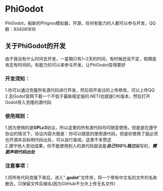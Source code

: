 # PhiGodot
PhiGodot，船新的Phigros模拟器，开源，任何有能力的人都可以参与开发，QQ群：934081816
## 关于PhiGodot的开发
由于我没有什么时间去开发，一星期只有1~2天的时间，有时候还说不定，假期是肯定有时间的。有能力的可以来参与开发，让PhiGodot变得更好
### 开发须知：
1.你可以通过克隆所有源代码进行开发，然后将开发过的上传修改，可以上传QQ  
2.去Godot官网下载一个不低于最新稳定版的.NET(也就是C#)版本，然后打开Godot导入克隆的源代码
### 使用规则：
1.因为使用的是**GPLv3**协议，所以这里的所有源代码均可随意使用，但是是在遵守协议的情况下，协议内容大致是：你可以随意的使用源代码，但是你使用了就必须也开源并且标明代码出处，可以自行查阅，这里不多赘述  
2.遵守他人劳动成果，你不能使用别人的源代码就说是***自己100%独立***编写的，***需要声明代码出处***
### 注意事项：
1.将所有代码克隆下来后，进入"**.godot**"文件夹，将一个带有中文名的文件的名称删去，只保留文件后缀名(因为GitHub不允许上传无名文件)
